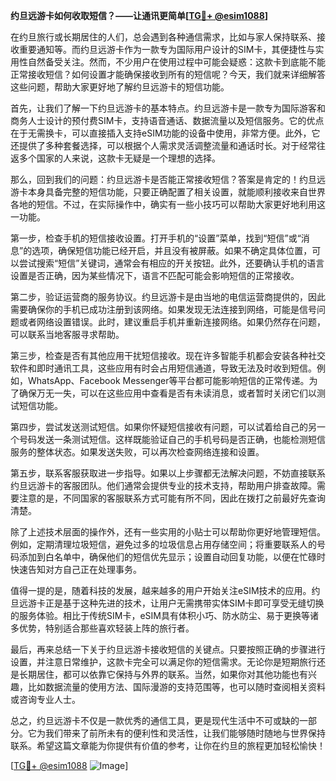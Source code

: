 **约旦远游卡如何收取短信？——让通讯更简单[[TG💪+ @esim1088](https://t.me/s/esim1088)]**

在约旦旅行或长期居住的人们，总会遇到各种通信需求，比如与家人保持联系、接收重要通知等。而约旦远游卡作为一款专为国际用户设计的SIM卡，其便捷性与实用性自然备受关注。然而，不少用户在使用过程中可能会疑惑：这款卡到底能不能正常接收短信？如何设置才能确保接收到所有的短信呢？今天，我们就来详细解答这些问题，帮助大家更好地了解约旦远游卡的短信功能。

首先，让我们了解一下约旦远游卡的基本特点。约旦远游卡是一款专为国际游客和商务人士设计的预付费SIM卡，支持语音通话、数据流量以及短信服务。它的优点在于无需换卡，可以直接插入支持eSIM功能的设备中使用，非常方便。此外，它还提供了多种套餐选择，可以根据个人需求灵活调整流量和通话时长。对于经常往返多个国家的人来说，这款卡无疑是一个理想的选择。

那么，回到我们的问题：约旦远游卡是否能正常接收短信？答案是肯定的！约旦远游卡本身具备完整的短信功能，只要正确配置了相关设置，就能顺利接收来自世界各地的短信。不过，在实际操作中，确实有一些小技巧可以帮助大家更好地利用这一功能。

第一步，检查手机的短信接收设置。打开手机的“设置”菜单，找到“短信”或“消息”的选项，确保短信功能已经开启，并且没有被屏蔽。如果不确定具体位置，可以尝试搜索“短信”关键词，通常会有相应的开关按钮。此外，还要确认手机的语言设置是否正确，因为某些情况下，语言不匹配可能会影响短信的正常接收。

第二步，验证运营商的服务协议。约旦远游卡是由当地的电信运营商提供的，因此需要确保你的手机已成功注册到该网络。如果发现无法连接到网络，可能是信号问题或者网络设置错误。此时，建议重启手机并重新连接网络。如果仍然存在问题，可以联系当地客服寻求帮助。

第三步，检查是否有其他应用干扰短信接收。现在许多智能手机都会安装各种社交软件和即时通讯工具，这些应用有时会占用短信通道，导致无法及时收到短信。例如，WhatsApp、Facebook Messenger等平台都可能影响短信的正常传递。为了确保万无一失，可以在这些应用中查看是否有未读消息，或者暂时关闭它们以测试短信功能。

第四步，尝试发送测试短信。如果你怀疑短信接收有问题，可以试着给自己的另一个号码发送一条测试短信。这样既能验证自己的手机号码是否正确，也能检测短信服务的整体状态。如果发送失败，可以再次检查网络连接和设置。

第五步，联系客服获取进一步指导。如果以上步骤都无法解决问题，不妨直接联系约旦远游卡的客服团队。他们通常会提供专业的技术支持，帮助用户排查故障。需要注意的是，不同国家的客服联系方式可能有所不同，因此在拨打之前最好先查询清楚。

除了上述技术层面的操作外，还有一些实用的小贴士可以帮助你更好地管理短信。例如，定期清理垃圾短信，避免过多的垃圾信息占用存储空间；将重要联系人的号码添加到白名单中，确保他们的短信优先显示；设置自动回复功能，以便在忙碌时快速告知对方自己正在处理事务。

值得一提的是，随着科技的发展，越来越多的用户开始关注eSIM技术的应用。约旦远游卡正是基于这种先进的技术，让用户无需携带实体SIM卡即可享受无缝切换的服务体验。相比于传统SIM卡，eSIM具有体积小巧、防水防尘、易于更换等诸多优势，特别适合那些喜欢轻装上阵的旅行者。

最后，再来总结一下关于约旦远游卡接收短信的关键点。只要按照正确的步骤进行设置，并注意日常维护，这款卡完全可以满足你的短信需求。无论你是短期旅行还是长期居住，都可以依靠它保持与外界的联系。当然，如果你对其他功能也有兴趣，比如数据流量的使用方法、国际漫游的支持范围等，也可以随时查阅相关资料或咨询专业人士。

总之，约旦远游卡不仅是一款优秀的通信工具，更是现代生活中不可或缺的一部分。它为我们带来了前所未有的便利性和灵活性，让我们能够随时随地与世界保持联系。希望这篇文章能为你提供有价值的参考，让你在约旦的旅程更加轻松愉快！

[[TG💪+ @esim1088](https://t.me/s/esim1088) ![Image](https://i.postimg.cc/4NQfJmqS/Snipaste-2025-05-13-00-14-12.png)]